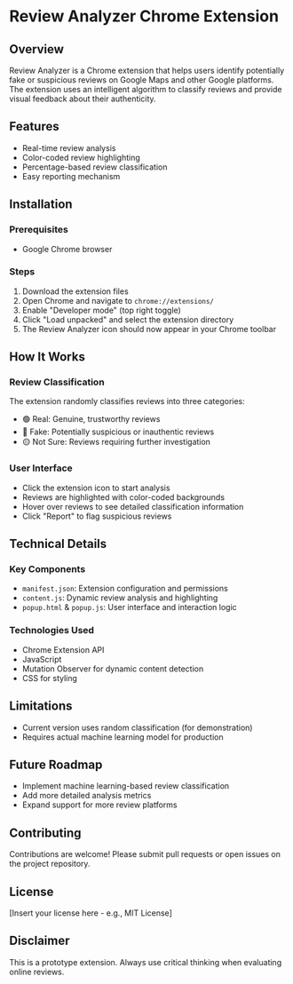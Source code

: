 # Review Analyzer Chrome Extension

## Overview

Review Analyzer is a Chrome extension that helps users identify potentially fake or suspicious reviews on Google Maps and other Google platforms. The extension uses an intelligent algorithm to classify reviews and provide visual feedback about their authenticity.

## Features

- Real-time review analysis
- Color-coded review highlighting
- Percentage-based review classification
- Easy reporting mechanism

## Installation

### Prerequisites
- Google Chrome browser

### Steps
1. Download the extension files
2. Open Chrome and navigate to `chrome://extensions/`
3. Enable "Developer mode" (top right toggle)
4. Click "Load unpacked" and select the extension directory
5. The Review Analyzer icon should now appear in your Chrome toolbar

## How It Works

### Review Classification
The extension randomly classifies reviews into three categories:
- 🟢 Real: Genuine, trustworthy reviews
- 🔴 Fake: Potentially suspicious or inauthentic reviews
- 🟡 Not Sure: Reviews requiring further investigation

### User Interface
- Click the extension icon to start analysis
- Reviews are highlighted with color-coded backgrounds
- Hover over reviews to see detailed classification information
- Click "Report" to flag suspicious reviews

## Technical Details

### Key Components
- `manifest.json`: Extension configuration and permissions
- `content.js`: Dynamic review analysis and highlighting
- `popup.html` & `popup.js`: User interface and interaction logic

### Technologies Used
- Chrome Extension API
- JavaScript
- Mutation Observer for dynamic content detection
- CSS for styling

## Limitations
- Current version uses random classification (for demonstration)
- Requires actual machine learning model for production

## Future Roadmap
- Implement machine learning-based review classification
- Add more detailed analysis metrics
- Expand support for more review platforms

## Contributing
Contributions are welcome! Please submit pull requests or open issues on the project repository.

## License
[Insert your license here - e.g., MIT License]

## Disclaimer
This is a prototype extension. Always use critical thinking when evaluating online reviews.
